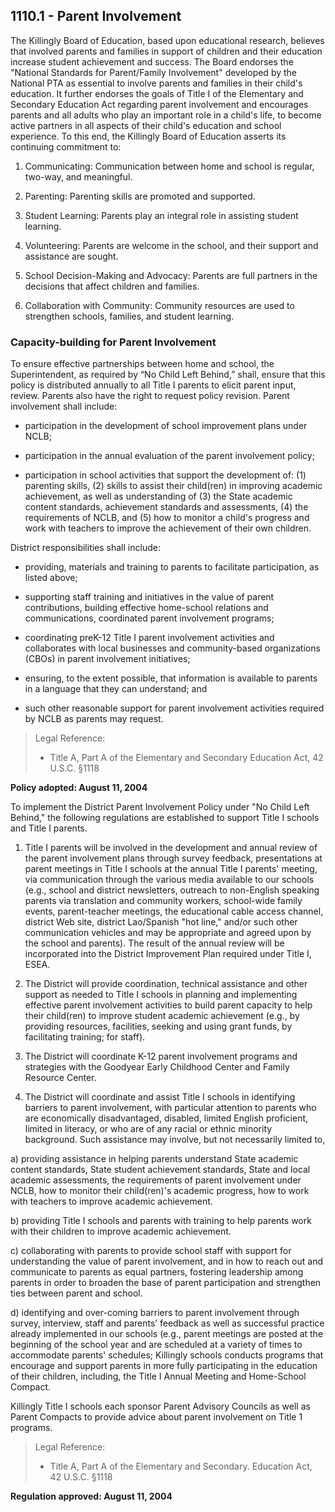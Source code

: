 ## 1110.1 - Parent Involvement

The Killingly Board of Education, based upon educational research, believes that involved parents and families in support of children and their education increase student achievement and success. The Board endorses the "National Standards for Parent/Family Involvement" developed by the National PTA as essential to involve parents and families in their child's education. It further endorses the goals of Title I of the Elementary and Secondary Education Act regarding parent involvement and encourages parents and all adults who play an important role in a child's life, to become active partners in all aspects of their child's education and school experience. To this end, the Killingly Board of Education asserts its continuing commitment to:

1.  Communicating:  Communication between home and school is regular, two-way, and meaningful.

2.  Parenting:  Parenting skills are promoted and supported.

3.  Student Learning:  Parents play an integral role in assisting student learning.

4.  Volunteering: Parents are welcome in the school, and their support and assistance are sought.

5.  School Decision-Making and Advocacy:  Parents are full partners in the decisions that affect children and families.

6.  Collaboration with Community:  Community resources are used to strengthen schools, families, and student learning.

### Capacity-building for Parent Involvement

To ensure effective partnerships between home and school, the Superintendent, as required by “No Child Left Behind,” shall, ensure that this policy is distributed annually to all Title I parents to elicit parent input, review. Parents also have the right to request policy revision. Parent involvement shall include:

* participation in the development of school improvement plans under NCLB;

* participation in the annual evaluation of the parent involvement policy;

* participation in school activities that support the development of: (1) parenting skills, (2) skills to assist their child(ren) in improving academic achievement, as well as understanding of (3) the State academic content standards, achievement standards and assessments, (4) the requirements of NCLB, and (5) how to monitor a child's progress and work with teachers to improve the achievement of their own children.

District responsibilities shall include:

* providing, materials and training to parents to facilitate participation, as listed above;

* supporting staff training and initiatives in the value of parent contributions, building effective home-school relations and communications, coordinated parent involvement programs;

* coordinating preK-12 Title I parent involvement activities and collaborates with local businesses and community-based organizations (CBOs) in parent involvement initiatives;

* ensuring, to the extent possible, that information is available to parents in a language that they can understand; and

* such other reasonable support for parent involvement activities required by NCLB as parents may request.

> Legal Reference: 
>
> * Title A, Part A of the Elementary and Secondary Education Act, 42 U.S.C. §1118

**Policy adopted:  August 11, 2004**

To implement the District Parent Involvement Policy under "No Child Left Behind," the following regulations are established to support Title I schools and Title I parents.

1.  Title I parents will be involved in the development and annual review of the parent involvement plans through survey feedback, presentations at parent meetings in Title I schools at the annual Title I parents' meeting, via communication through the various media available to our schools (e.g., school and district newsletters, outreach to non-English speaking parents via translation and community workers, school-wide family events, parent-teacher meetings, the educational cable access channel, district Web site, district Lao/Spanish "hot line," and/or such other communication vehicles and may be appropriate and agreed upon by the school and parents). The result of the annual review will be incorporated into the District Improvement Plan required under Title I, ESEA.

2.  The District will provide coordination, technical assistance and other support as needed to Title I schools in planning and implementing effective parent involvement activities to build parent capacity to help their child(ren) to improve student academic achievement (e.g., by providing resources, facilities, seeking and using grant funds, by facilitating training; for staff).

3.  The District will coordinate K-12 parent involvement programs and strategies with the Goodyear Early Childhood Center and Family Resource Center.

4.  The District will coordinate and assist Title I schools in identifying barriers to parent involvement, with particular attention to parents who are economically disadvantaged, disabled, limited English proficient, limited in literacy, or who are of any racial or ethnic minority background. Such assistance may involve, but not necessarily limited to,

  a)  providing assistance in helping parents understand State academic content standards, State student achievement standards, State and local academic assessments, the requirements of parent involvement under NCLB, how to monitor their child(ren)'s academic progress, how to work with teachers to improve academic achievement.

  b)  providing Title I schools and parents with training to help parents work with their children to improve academic achievement.

  c)  collaborating with parents to provide school staff with support for understanding the value of parent involvement, and in how to reach out and communicate to parents as equal partners, fostering leadership among parents in order to broaden the base of parent participation and strengthen ties between parent and school.

  d)  identifying and over-coming barriers to parent involvement through survey, interview, staff and parents’ feedback as well as successful practice already implemented in our schools (e.g., parent meetings are posted at the beginning of the school year and are scheduled at a variety of times to accommodate parents' schedules; Killingly schools conducts programs that encourage and support parents in more fully participating in the education of their children, including, the Title I Annual Meeting and Home-School Compact.

Killingly Title I schools each sponsor Parent Advisory Councils as well as Parent Compacts to provide advice about parent involvement on Title 1 programs.

> Legal Reference: 
>
> * Title A, Part A of the Elementary and Secondary. Education Act, 42 U.S.C. §1118

**Regulation approved:  August 11, 2004**

